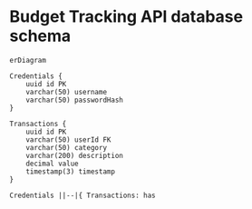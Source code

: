 # Budget Tracking API database schema

```mermaid
erDiagram

Credentials {
    uuid id PK
    varchar(50) username
    varchar(50) passwordHash
}

Transactions {
    uuid id PK
    varchar(50) userId FK
    varchar(50) category
    varchar(200) description
    decimal value
    timestamp(3) timestamp
}

Credentials ||--|{ Transactions: has

```

